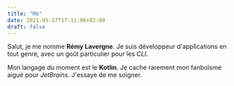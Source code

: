 ```yaml
---
title: "Me"
date: 2021-05-17T17:11:06+02:00
draft: false
---
```


Salut, je me nomme **Rémy Lavergne**. Je suis développeur d'applications en tout genre, avec un goût particulier pour les *CLI*.

Mon langage du moment est le **Kotlin**. Je cache rarement mon fanboïsme aiguë pour *JetBrains*. J'essaye de me soigner.